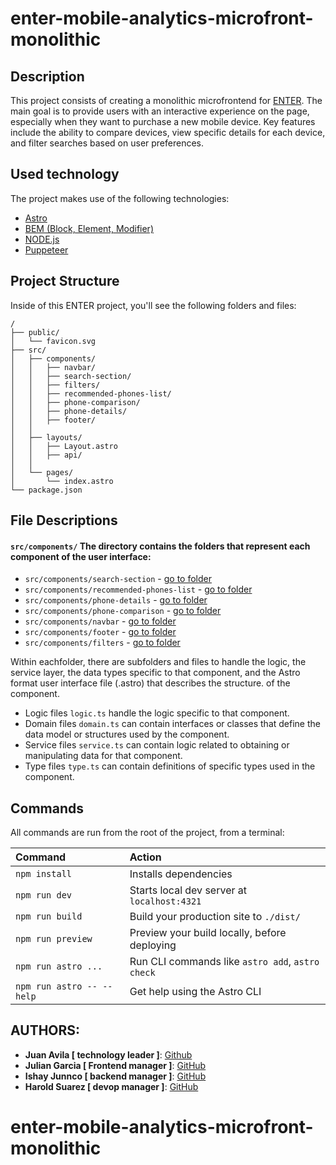 # enter-mobile-analytics-microfront-monolithic

## Description
This project consists of creating a monolithic microfrontend for [ENTER](https://www.enter.co/). The main goal is to provide users with an interactive experience on the page, especially when they want to purchase a new mobile device. Key features include the ability to compare devices, view specific details for each device, and filter searches based on user preferences.

## Used technology
The project makes use of the following technologies:

- [Astro](https://astro.build/)
- [BEM (Block, Element, Modifier)](http://getbem.com/)
- [NODE.js](https://nodejs.org/en)
- [Puppeteer](https://pptr.dev/)

##  Project Structure

Inside of this ENTER project, you'll see the following folders and files:

```text
/
├── public/
│   └── favicon.svg
├── src/
│   ├── components/
│   │   ├── navbar/
│   │   ├── search-section/
│   │   ├── filters/
│   │   ├── recommended-phones-list/
│   │   ├── phone-comparison/
│   │   ├── phone-details/
│   │   ├── footer/
│   │
│   ├── layouts/
│   │   ├── Layout.astro
│   │   ├── api/
│   │
│   └── pages/
│       └── index.astro
└── package.json
```

##  File Descriptions


#### `src/components/` The directory contains the folders that represent each component of the user interface:
* `src/components/search-section` - [go to folder](/src/components/search-section/)
* `src/components/recommended-phones-list` - [go to folder](/src/components/recommended-phones-list/)
* `src/components/phone-details` - [go to folder](/src/components/phone-details/)
* `src/components/phone-comparison` - [go to folder](/src/components/phone-comparison/)
* `src/components/navbar` - [go to folder](/src/components/navbar/)
* `src/components/footer` - [go to folder](/src/components/footer/)
* `src/components/filters` - [go to folder](/src/components/filters/)

 Within eachfolder, there are subfolders and files to handle the logic, the service layer, the data types specific to that component, and the Astro format user interface file (.astro) that describes the structure. of the component.

* Logic files `logic.ts` handle the logic specific to that component.
* Domain files `domain.ts` can contain interfaces or classes that define the data model or structures used by the component.
* Service files `service.ts` can contain logic related to obtaining or manipulating data for that component.
* Type files `type.ts` can contain definitions of specific types used in the component.



##  Commands

All commands are run from the root of the project, from a terminal:

| Command                   | Action                                           |
| :------------------------ | :----------------------------------------------- |
| `npm install`             | Installs dependencies                            |
| `npm run dev`             | Starts local dev server at `localhost:4321`      |
| `npm run build`           | Build your production site to `./dist/`          |
| `npm run preview`         | Preview your build locally, before deploying     |
| `npm run astro ...`       | Run CLI commands like `astro add`, `astro check` |
| `npm run astro -- --help` | Get help using the Astro CLI                     |

## AUTHORS:

- **Juan Avila [ technology leader ]**: [Github](https://github.com/JuanDAC)
- **Julian Garcia [ Frontend manager ]**: [GitHub](https://github.com/Julibeto84)
- **Ishay Junnco [ backend manager ]**: [GitHub](https://github.com/IshayJQ)
- **Harold Suarez [ devop manager ]**: [GitHub](https://github.com/HaroldS10)


# enter-mobile-analytics-microfront-monolithic
